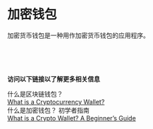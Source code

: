 # 加密钱包
加密货币钱包是一种用作加密货币钱包的应用程序。



<br>
<br>
<br>

**访问以下链接以了解更多相关信息**<br>

什么是区块链钱包？<br>
[What is a Cryptocurrency Wallet?](https://www.investopedia.com/terms/b/bitcoin-wallet.asp)<br>
什么是加密钱包？ 初学者指南<br>
[What is a Crypto Wallet? A Beginner’s Guide](https://crypto.com/university/crypto-wallets)